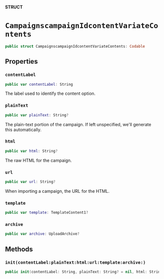 **STRUCT**

# `CampaignscampaignIdcontentVariateContents`

```swift
public struct CampaignscampaignIdcontentVariateContents: Codable
```

## Properties
### `contentLabel`

```swift
public var contentLabel: String
```

The label used to identify the content option.

### `plainText`

```swift
public var plainText: String?
```

The plain-text portion of the campaign. If left unspecified, we&#x27;ll generate this automatically.

### `html`

```swift
public var html: String?
```

The raw HTML for the campaign.

### `url`

```swift
public var url: String?
```

When importing a campaign, the URL for the HTML.

### `template`

```swift
public var template: TemplateContent1?
```

### `archive`

```swift
public var archive: UploadArchive?
```

## Methods
### `init(contentLabel:plainText:html:url:template:archive:)`

```swift
public init(contentLabel: String, plainText: String? = nil, html: String? = nil, url: String? = nil, template: TemplateContent1? = nil, archive: UploadArchive? = nil)
```
